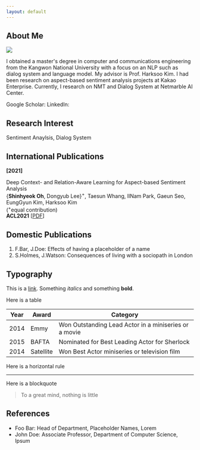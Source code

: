```yaml
---
layout: default
---
```


## About Me

<img class="profile-picture" src="sherlock.jpg">

I obtained a master's degree in computer and communications engineering from the Kangwon National University with a focus on an NLP such as dialog system and language model. My advisor is Prof. Harksoo Kim. I had been research on aspect-based sentiment analysis projects at Kakao Enterprise. Currently, I research on NMT and Dialog System at Netmarble AI Center.

Google Scholar: 
LinkedIn: 

## Research Interest

Sentiment Anaylsis, Dialog System

## International Publications

**[2021]**

Deep Context- and Relation-Aware Learning for Aspect-based Sentiment Analysis <br>
{**Shinhyeok Oh**, Dongyub Lee}<sup>+</sup>, Taesun Whang, IlNam Park, Gaeun Seo, EungGyun Kim, Harksoo Kim <br>
(<sup>+</sup>equal contribution) <br>
**ACL2021** [[PDF](https://aclanthology.org/2021.acl-short.63/)]

## Domestic Publications

1. F.Bar, J.Doe: Effects of having a placeholder of a name
2. S.Holmes, J.Watson: Consequences of living with a sociopath in London

## Typography

This is a [link](http://google.com). Something *italics* and something **bold**.

Here is a table

Year | Award | Category
-----|-------|--------
2014 | Emmy  | Won Outstanding Lead Actor in a miniseries or a movie
2015 | BAFTA | Nominated for Best Leading Actor for Sherlock
2014 | Satellite | Won Best Actor miniseries or television film

Here is a horizontal rule

---

Here is a blockquote

> To a great mind, nothing is little

## References

* Foo Bar: Head of Department, Placeholder Names, Lorem
* John Doe: Associate Professor, Department of Computer Science, Ipsum
